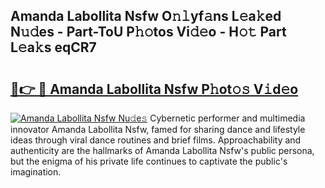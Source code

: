 ## Amanda Labollita Nsfw O𝚗𝚕yf𝚊ns L𝚎a𝚔ed N𝚞𝚍es - Part-ToU P𝚑𝚘tos Vi𝚍𝚎o - H𝚘𝚝 Part L𝚎a𝚔s eqCR7

# <h2><a href="http://kf9j6i.oniu.top/?m=Amanda+Labollita+Nsfw">🔗👉 🔴 Amanda Labollita Nsfw P𝚑ot𝚘𝚜 V𝚒d𝚎o</a></h2>

[![Amanda Labollita Nsfw Nu𝚍e𝚜](https://i.imgur.com/0qMVB7G.gif)](http://kf9j6i.oniu.top/?m=Amanda+Labollita+Nsfw)
Cybernetic performer and multimedia innovator Amanda Labollita Nsfw, famed for sharing dance and lifestyle ideas through viral dance routines and brief films. Approachability and authenticity are the hallmarks of Amanda Labollita Nsfw's public persona, but the enigma of his private life continues to captivate the public's imagination.  
